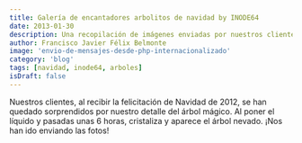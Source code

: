 ```yaml
---
title: Galería de encantadores arbolitos de navidad by INODE64
date: 2013-01-30
description: Una recopilación de imágenes enviadas por nuestros clientes mostrando sus arbolitos de navidad mágicos, un detalle especial que sorprendió durante las fiestas de 2012.
author: Francisco Javier Félix Belmonte
image: 'envio-de-mensajes-desde-php-internacionalizado'
category: 'blog'
tags: [navidad, inode64, arboles]
isDraft: false
---
```


Nuestros clientes, al recibir la felicitación de Navidad de 2012, se han quedado sorprendidos por nuestro detalle del
árbol mágico. Al poner el líquido y pasadas unas 6 horas, cristaliza y aparece el árbol nevado. ¡Nos han ido enviando
las fotos!
